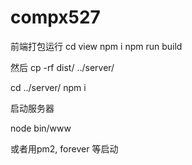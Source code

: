 # compx527


前端打包运行 
cd view
npm i
npm run build 

然后 cp -rf dist/ ../server/

cd ../server/
npm i

启动服务器

node bin/www

或者用pm2, forever 等启动
